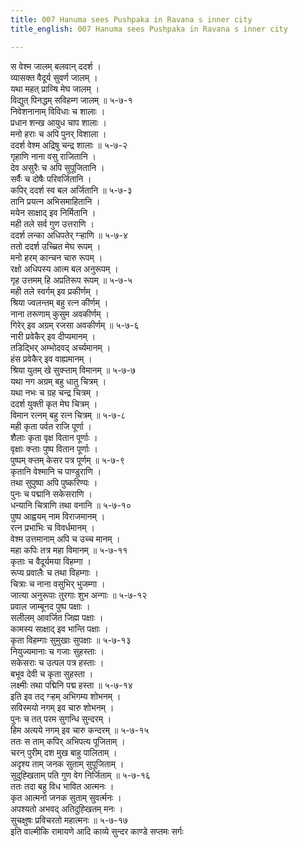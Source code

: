 ```yaml
---
title: 007 Hanuma sees Pushpaka in Ravana s inner city
title_english: 007 Hanuma sees Pushpaka in Ravana s inner city

---
```

<div class="audioEmbed"  caption="श्रीराम-हरिसीताराममूर्ति-घनपाठिभ्यां वचनम्" src="https://archive.org/download/Ramayana-recitation-Sriram-harisItArAmamUrti-Ghanapaati-v2/Kanda_5/Kanda_5_SK-007-Hanuma_sees_Pushpaka_in_Ravana_s_inner_city.mp3"></div>

स वेश्म जालम् बलवान् ददर्श ।  
व्यासक्त वैदूर्य सुवर्ण जालम् ।  
यथा महत् प्राव्ऱ्षि मेघ जालम् ।  
विद्युत् पिनद्धम् सविहम्ग जालम् ॥ ५-७-१  
निवेशनानाम् विविधाः च शालाः ।  
प्रधान शन्ख आयुध चाप शालाः ।  
मनो हराः च अपि पुनर् विशाला ।  
ददर्श वेश्म अद्रिषु चन्द्र शालाः ॥ ५-७-२  
गृहाणि नाना वसु राजितानि ।  
देव असुरैः च अपि सुपूजितानि ।  
सर्वैः च दोषैः परिवर्जितानि ।  
कपिर् ददर्श स्व बल अर्जितानि ॥ ५-७-३  
तानि प्रयत्न अभिसमाहितानि ।  
मयेन साक्षाद् इव निर्मितानि ।  
मही तले सर्व गुण उत्तराणि ।  
ददर्श लन्का अधिपतेर् ग्ऱ्हाणि ॥ ५-७-४  
ततो ददर्श उच्च्रित मेघ रूपम् ।  
मनो हरम् कान्चन चारु रूपम् ।  
रक्षो अधिपस्य आत्म बल अनुरूपम् ।  
गृह उत्तमम् हि अप्रतिरूप रूपम् ॥ ५-७-५  
मही तले स्वर्गम् इव प्रकीर्णम् ।  
श्रिया ज्वलन्तम् बहु रत्न कीर्णम् ।  
नाना तरूणाम् कुसुम अवकीर्णम् ।  
गिरेर् इव अग्रम् रजसा अवकीर्णम् ॥ ५-७-६  
नारी प्रवेकैर् इव दीप्यमानम् ।  
तडिद्भिर् अम्भोदवद् अर्च्यमानम् ।  
हंस प्रवेकैर् इव वाह्यमानम् ।  
श्रिया युतम् खे सुक्ऱ्ताम् विमानम् ॥ ५-७-७  
यथा नग अग्रम् बहु धातु चित्रम् ।  
यथा नभः च ग्रह चन्द्र चित्रम् ।  
ददर्श युक्ती कृत मेघ चित्रम् ।  
विमान रत्नम् बहु रत्न चित्रम् ॥ ५-७-८  
मही कृता पर्वत राजि पूर्णा ।  
शैलाः कृता वृक्ष वितान पूर्णाः ।  
वृक्षाः क्ऱ्ताः पुष्प वितान पूर्णाः ।  
पुष्पम् क्ऱ्तम् केसर पत्र पूर्णम् ॥ ५-७-९  
कृतानि वेश्मानि च पाण्डुराणि ।  
तथा सुपुष्पा अपि पुष्करिण्यः ।  
पुनः च पद्मानि सकेसराणि ।  
धन्यानि चित्राणि तथा वनानि ॥ ५-७-१०  
पुष्प आह्वयम् नाम विराजमानम् ।  
रत्न प्रभाभिः च विवर्धमानम् ।  
वेश्म उत्तमानाम् अपि च उच्च मानम् ।  
महा कपिः तत्र महा विमानम् ॥ ५-७-११  
कृताः च वैदूर्यमया विहम्गा ।  
रूप्य प्रवालैः च तथा विहम्गाः ।  
चित्राः च नाना वसुभिर् भुजम्गा ।  
जात्या अनुरूपाः तुरगाः शुभ अन्गाः ॥ ५-७-१२  
प्रवाल जाम्बूनद पुष्प पक्षाः ।  
सलीलम् आवर्जित जिह्म पक्षाः ।  
कामस्य साक्षाद् इव भान्ति पक्षाः ।  
कृता विहम्गाः सुमुखाः सुपक्षाः ॥ ५-७-१३  
नियुज्यमानाः च गजाः सुहस्ताः ।  
सकेसराः च उत्पल पत्र हस्ताः ।  
बभूव देवी च कृता सुहस्ता ।  
लक्ष्मीः तथा पद्मिनि पद्म हस्ता ॥ ५-७-१४  
इति इव तद् ग्ऱ्हम् अभिगम्य शोभनम् ।  
सविस्मयो नगम् इव चारु शोभनम् ।  
पुनः च तत् परम सुगन्धि सुन्दरम् ।  
हिम अत्यये नगम् इव चारु कन्दरम् ॥ ५-७-१५  
ततः स ताम् कपिर् अभिपत्य पूजिताम् ।  
चरन् पुरीम् दश मुख बाहु पालिताम् ।  
अदृश्य ताम् जनक सुताम् सुपूजिताम् ।  
सुदुह्खिताम् पति गुण वेग निर्जिताम् ॥ ५-७-१६  
ततः तदा बहु विध भावित आत्मनः ।  
कृत आत्मनो जनक सुताम् सुवर्त्मनः ।  
अपश्यतो अभवद् अतिदुह्खितम् मनः ।  
सुचक्षुषः प्रविचरतो महात्मनः ॥ ५-७-१७  
इति वाल्मीकि रामायणे आदि काव्ये सुन्दर काण्डे सप्तमः सर्गः